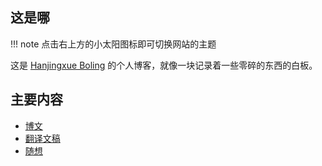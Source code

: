 ## 这是哪

!!! note
    点击右上方的小太阳图标即可切换网站的主题

这是 [Hanjingxue Boling](https://github.com/Hanjingxue-Boling/Whiteboard) 的个人博客，就像一块记录着一些零碎的东西的白板。

## 主要内容

- [博文](./blog/index.md)
- [翻译文稿](./translation/index.md)
- [随想](./essay/index.md)